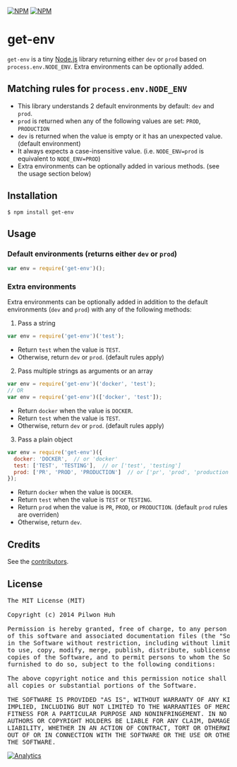 [![NPM](https://nodei.co/npm/get-env.png?downloads=false&stars=false)](https://npmjs.org/package/get-env) [![NPM](https://nodei.co/npm-dl/get-env.png?months=6)](https://npmjs.org/package/get-env)


# get-env

`get-env` is a tiny [Node.js](http://nodejs.org/) library returning either `dev` or `prod` based on `process.env.NODE_ENV`. Extra environments can be optionally added.


## Matching rules for `process.env.NODE_ENV`

* This library understands 2 default environments by default: `dev` and `prod`.
* `prod` is returned when any of the following values are set: `PROD`, `PRODUCTION`
* `dev` is returned when the value is empty or it has an unexpected value. (default environment)
* It always expects a case-insensitive value. (i.e. `NODE_ENV=prod` is equivalent to `NODE_ENV=PROD`)
* Extra environments can be optionally added in various methods. (see the usage section below)


## Installation

    $ npm install get-env


## Usage

### Default environments (returns either `dev` or `prod`)

```js
var env = require('get-env')();
```

### Extra environments

Extra environments can be optionally added in addition to the default environments (`dev` and `prod`) with any of the following methods:

1. Pass a string

```js
var env = require('get-env')('test');
```

* Return `test` when the value is `TEST`.
* Otherwise, return `dev` or `prod`. (default rules apply)

2. Pass multiple strings as arguments or an array

```js
var env = require('get-env')('docker', 'test');
// OR
var env = require('get-env')(['docker', 'test']);
```

* Return `docker` when the value is `DOCKER`.
* Return `test` when the value is `TEST`.
* Otherwise, return `dev` or `prod`. (default rules apply)

3. Pass a plain object

```js
var env = require('get-env')({
  docker: 'DOCKER',  // or 'docker'
  test: ['TEST', 'TESTING'],  // or ['test', 'testing']
  prod: ['PR', 'PROD', 'PRODUCTION']  // or ['pr', 'prod', 'production']
});
```

* Return `docker` when the value is `DOCKER`.
* Return `test` when the value is `TEST` or `TESTING`.
* Return `prod` when the value is `PR`, `PROD`, or `PRODUCTION`. (default `prod` rules are overriden)
* Otherwise, return `dev`.


## Credits

  See the [contributors](https://github.com/pilwon/node-get-env/graphs/contributors).


## License

<pre>
The MIT License (MIT)

Copyright (c) 2014 Pilwon Huh

Permission is hereby granted, free of charge, to any person obtaining a copy
of this software and associated documentation files (the "Software"), to deal
in the Software without restriction, including without limitation the rights
to use, copy, modify, merge, publish, distribute, sublicense, and/or sell
copies of the Software, and to permit persons to whom the Software is
furnished to do so, subject to the following conditions:

The above copyright notice and this permission notice shall be included in
all copies or substantial portions of the Software.

THE SOFTWARE IS PROVIDED "AS IS", WITHOUT WARRANTY OF ANY KIND, EXPRESS OR
IMPLIED, INCLUDING BUT NOT LIMITED TO THE WARRANTIES OF MERCHANTABILITY,
FITNESS FOR A PARTICULAR PURPOSE AND NONINFRINGEMENT. IN NO EVENT SHALL THE
AUTHORS OR COPYRIGHT HOLDERS BE LIABLE FOR ANY CLAIM, DAMAGES OR OTHER
LIABILITY, WHETHER IN AN ACTION OF CONTRACT, TORT OR OTHERWISE, ARISING FROM,
OUT OF OR IN CONNECTION WITH THE SOFTWARE OR THE USE OR OTHER DEALINGS IN
THE SOFTWARE.
</pre>

[![Analytics](https://ga-beacon.appspot.com/UA-47034562-23/node-get-env/readme?pixel)](https://github.com/pilwon/node-get-env)
